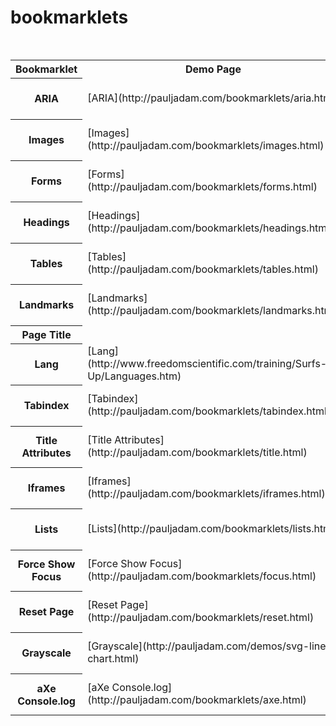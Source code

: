 # bookmarklets
<table><caption>Bookmarklet Demo Pages and Installation Links</caption>

<tbody>

<tr>

<th scope="col">Bookmarklet</th>

<th scope="col">Demo Page</th>

<th scope="col">Install Link</th>

</tr>

<tr>

<th scope="row">ARIA</th>

<td>[ARIA](http://pauljadam.com/bookmarklets/aria.html)</td>

<td>[ARIA](javascript:(function(){document.body.appendChild(document.createElement('script')).src='https://cdn.jsdelivr.net/gh/pauljadam/bookmarklets@master/aria.js';var iframes=document.getElementsByTagName('iframe');for(i=0;i<iframes.length;i++) {iframes[i].contentDocument.body.appendChild(document.createElement('script')).src='https://cdn.jsdelivr.net/gh/pauljadam/bookmarklets@master/aria.js';}})();)</td>

</tr>

<tr>

<th scope="row">Images</th>

<td>[Images](http://pauljadam.com/bookmarklets/images.html)</td>

<td>[Images](javascript:(function(){document.body.appendChild(document.createElement('script')).src='https://cdn.jsdelivr.net/gh/pauljadam/bookmarklets@master/images.js';var iframes=document.getElementsByTagName('iframe');for(i=0;i<iframes.length;i++) {iframes[i].contentDocument.body.appendChild(document.createElement('script')).src='https://cdn.jsdelivr.net/gh/pauljadam/bookmarklets@master/images.js';}})();)</td>

</tr>

<tr>

<th scope="row">Forms</th>

<td>[Forms](http://pauljadam.com/bookmarklets/forms.html)</td>

<td>[Forms](javascript:(function(){document.body.appendChild(document.createElement('script')).src='https://cdn.jsdelivr.net/gh/pauljadam/bookmarklets@master/forms.js';var iframes=document.getElementsByTagName('iframe');for(i=0;i<iframes.length;i++) {iframes[i].contentDocument.body.appendChild(document.createElement('script')).src='https://cdn.jsdelivr.net/gh/pauljadam/bookmarklets@master/forms.js';}})();)</td>

</tr>

<tr>

<th scope="row">Headings</th>

<td>[Headings](http://pauljadam.com/bookmarklets/headings.html)</td>

<td>[Headings](javascript:(function(){document.body.appendChild(document.createElement('script')).src='https://cdn.jsdelivr.net/gh/pauljadam/bookmarklets@master/headings.js';var iframes=document.getElementsByTagName('iframe');for(i=0;i<iframes.length;i++) {iframes[i].contentDocument.body.appendChild(document.createElement('script')).src='https://cdn.jsdelivr.net/gh/pauljadam/bookmarklets@master/headings.js';}})();)</td>

</tr>

<tr>

<th scope="row">Tables</th>

<td>[Tables](http://pauljadam.com/bookmarklets/tables.html)</td>

<td>[Tables](javascript:(function(){document.body.appendChild(document.createElement('script')).src='https://cdn.jsdelivr.net/gh/pauljadam/bookmarklets@master/tables.js';var iframes=document.getElementsByTagName('iframe');for(i=0;i<iframes.length;i++) {iframes[i].contentDocument.body.appendChild(document.createElement('script')).src='https://cdn.jsdelivr.net/gh/pauljadam/bookmarklets@master/tables.js';}})();)</td>

</tr>

<tr>

<th scope="row">Landmarks</th>

<td>[Landmarks](http://pauljadam.com/bookmarklets/landmarks.html)</td>

<td>[Landmarks](javascript:(function(){document.body.appendChild(document.createElement('script')).src='https://cdn.jsdelivr.net/gh/pauljadam/bookmarklets@master/landmarks.js';var iframes=document.getElementsByTagName('iframe');for(i=0;i<iframes.length;i++) {iframes[i].contentDocument.body.appendChild(document.createElement('script')).src='https://cdn.jsdelivr.net/gh/pauljadam/bookmarklets@master/landmarks.js';}})();)</td>

</tr>

<tr>

<th scope="row">Page Title</th>

<td> </td>

<td>[Page Title](javascript:(function(){prompt('Press Command + C to Copy Page Title', document.title);})();)</td>

</tr>

<tr>

<th scope="row">Lang</th>

<td>[Lang](http://www.freedomscientific.com/training/Surfs-Up/Languages.htm)</td>

<td>[Lang](javascript:(function(){document.body.appendChild(document.createElement('script')).src='https://cdn.jsdelivr.net/gh/pauljadam/bookmarklets@master/lang.js';var iframes=document.getElementsByTagName('iframe');for(i=0;i<iframes.length;i++) {iframes[i].contentDocument.body.appendChild(document.createElement('script')).src='https://cdn.jsdelivr.net/gh/pauljadam/bookmarklets@master/lang.js';}})();)</td>

</tr>

<tr>

<th scope="row">Tabindex</th>

<td>[Tabindex](http://pauljadam.com/bookmarklets/tabindex.html)</td>

<td>[Tabindex](javascript:(function(){document.body.appendChild(document.createElement('script')).src='https://cdn.jsdelivr.net/gh/pauljadam/bookmarklets@master/tabindex.js';var iframes=document.getElementsByTagName('iframe');for(i=0;i<iframes.length;i++) {iframes[i].contentDocument.body.appendChild(document.createElement('script')).src='https://cdn.jsdelivr.net/gh/pauljadam/bookmarklets@master/tabindex.js';}})();)</td>

</tr>

<tr>

<th scope="row">Title Attributes</th>

<td>[Title Attributes](http://pauljadam.com/bookmarklets/title.html)</td>

<td>[Title Attr](javascript:(function(){document.body.appendChild(document.createElement('script')).src='https://cdn.jsdelivr.net/gh/pauljadam/bookmarklets@master/title.js';var iframes=document.getElementsByTagName('iframe');for(i=0;i<iframes.length;i++) {iframes[i].contentDocument.body.appendChild(document.createElement('script')).src='https://cdn.jsdelivr.net/gh/pauljadam/bookmarklets@master/title.js';}})();)</td>

</tr>

<tr>

<th scope="row">Iframes</th>

<td>[Iframes](http://pauljadam.com/bookmarklets/iframes.html)</td>

<td>[Iframes](javascript:(function(){document.body.appendChild(document.createElement('script')).src='https://cdn.jsdelivr.net/gh/pauljadam/bookmarklets@master/iframes.js';var iframes=document.getElementsByTagName('iframe');for(i=0;i<iframes.length;i++) {iframes[i].contentDocument.body.appendChild(document.createElement('script')).src='https://cdn.jsdelivr.net/gh/pauljadam/bookmarklets@master/iframes.js';}})();)</td>

</tr>

<tr>

<th scope="row">Lists</th>

<td>[Lists](http://pauljadam.com/bookmarklets/lists.html)</td>

<td>[Lists](javascript:(function(){document.body.appendChild(document.createElement('script')).src='https://cdn.jsdelivr.net/gh/pauljadam/bookmarklets@master/lists.js';var iframes=document.getElementsByTagName('iframe');for(i=0;i<iframes.length;i++) {iframes[i].contentDocument.body.appendChild(document.createElement('script')).src='https://cdn.jsdelivr.net/gh/pauljadam/bookmarklets@master/lists.js';}})();)</td>

</tr>

<tr>

<th scope="row">Force Show Focus</th>

<td>[Force Show Focus](http://pauljadam.com/bookmarklets/focus.html)</td>

<td>[Force Focus](javascript:(function(){document.body.appendChild(document.createElement('script')).src='https://cdn.jsdelivr.net/gh/pauljadam/bookmarklets@master/focus.js';var iframes=document.getElementsByTagName('iframe');for(i=0;i<iframes.length;i++) {iframes[i].contentDocument.body.appendChild(document.createElement('script')).src='https://cdn.jsdelivr.net/gh/pauljadam/bookmarklets@master/focus.js';}})();)</td>

</tr>

<tr>

<th scope="row">Reset Page</th>

<td>[Reset Page](http://pauljadam.com/bookmarklets/reset.html)</td>

<td>[Reset Page](javascript:(function(){document.body.appendChild(document.createElement('script')).src='https://cdn.jsdelivr.net/gh/pauljadam/bookmarklets@master/reset.js';var iframes=document.getElementsByTagName('iframe');for(i=0;i<iframes.length;i++) {iframes[i].contentDocument.body.appendChild(document.createElement('script')).src='https://cdn.jsdelivr.net/gh/pauljadam/bookmarklets@master/reset.js';}})();)</td>

</tr>

<tr>

<th scope="row">Grayscale</th>

<td>[Grayscale](http://pauljadam.com/demos/svg-line-chart.html)</td>

<td>[Grayscale](javascript:void%20function(){(function(){function%20i(i){document.body.style.filter=i,document.body.style.webkitFilter=i}window.isGrayscale%3F(i(%22none%22),window.isGrayscale=!1):(i(%22grayscale(1)%22),window.isGrayscale=!0)})()}();)</td>

</tr>

<tr>

<th scope="row">aXe Console.log</th>

<td>[aXe Console.log](http://pauljadam.com/bookmarklets/axe.html)</td>

<td>[aXe Console](javascript:(function(){document.body.appendChild(document.createElement('script')).src='https://cdn.staticaly.com/gh/pauljadam/bookmarklets/master/axe.js';var iframes=document.getElementsByTagName('iframe');for(i=0;i<iframes.length;i++) {iframes[i].contentDocument.body.appendChild(document.createElement('script')).src='https://cdn.staticaly.com/gh/pauljadam/bookmarklets/master/axe.js';}})();)</td>

</tr>

</tbody>

</table>
